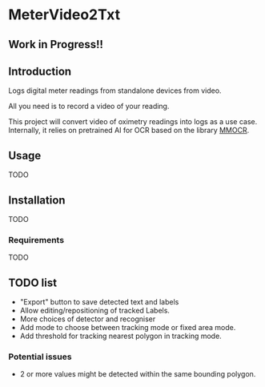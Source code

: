 # MeterVideo2Txt

## Work in Progress!!

## Introduction
Logs digital meter readings from standalone devices from video. 

All you need is to record a video of your reading.

This project will convert video of oximetry readings into logs as a use case.
Internally, it relies on pretrained AI for OCR based on the library [MMOCR](https://github.com/open-mmlab/mmocr).

## Usage
TODO

## Installation
TODO

### Requirements
TODO


## TODO list
- "Export" button to save detected text and labels
- Allow editing/repositioning of tracked Labels.
- More choices of detector and recogniser
- Add mode to choose between tracking mode or fixed area mode.
- Add threshold for tracking nearest polygon in tracking mode. 

### Potential issues
- 2 or more values might be detected within the same bounding polygon. 
